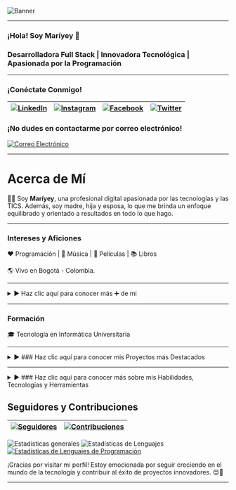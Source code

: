 <!-- Banner para GitHub - Maríyey, Desarrolladora Full Stack -->

![Banner](https://github.com/Mariayey12/Mariayey12/assets/92681721/fc807aca-7cae-4990-aea0-adb30232dfa8)

---

### ¡Hola!  Soy Maríyey 👋

### Desarrolladora Full Stack | Innovadora Tecnológica | Apasionada por la Programación
_________________________________________________________________________________________________________________________________________________________________________________________

### ¡Conéctate Conmigo!

| [![LinkedIn](https://img.shields.io/badge/LinkedIn-Profile-blue?style=for-the-badge&logo=linkedin)](https://www.linkedin.com/in/mariayennifermartinezcordero709654268) | [![Instagram](https://img.shields.io/badge/Instagram-Follow%20Me-orange?style=for-the-badge&logo=instagram)](https://www.instagram.com/tu_usuario_de_instagram) | [![Facebook](https://img.shields.io/badge/Facebook-Add%20Me-blue?style=for-the-badge&logo=facebook)](https://www.facebook.com/tu_usuario_de_facebook) | [![Twitter](https://img.shields.io/badge/Twitter-Follow-blue?style=for-the-badge&logo=twitter)](https://twitter.com/tu_usuario_de_twitter) |
|-------------------------------------------------------------------------------------------------------------------------------------------------------------|----------------------------------------------------------------------------------------------------------------------------------------------------------|---------------------------------------------------------------------------------------------------------------------------------------------------------|------------------------------------------------------------------------------------------------------------------------------------------------------|

### ¡No dudes en contactarme por correo electrónico! 

[![Correo Electrónico](https://img.shields.io/badge/Email-Contact%20Me-brightgreen?style=for-the-badge&logo=gmail)](mmariayennifer.25@gmail.com)

_________________________________________________________________________________________________________________________________________________________________________________________

#  Acerca de Mí

👩‍💼 Soy **Maríyey**, una profesional digital apasionada por las tecnologías y las TICS. Además, soy madre, hija y esposa, lo que me brinda un enfoque equilibrado y orientado a resultados en todo lo que hago.

---

### Intereses y Aficiones

❤️ Programación | 🖤 Música | 💙 Películas | 📚 Libros

🌎 Vivo en Bogotá - Colombia.

---
<details>
<summary>▶️ Haz clic aquí para conocer más ➕ de mi </summary>
  
### Actualmente realicé un...

🌱 **Bootcamp en Academia Makaia como Desarrollador Backend**
   - Java, MySQL
   - Programación POO y Funcional
   - Arquitectura de diseño MVC y patrones de diseño
   - Estructuras de Datos, Java Stream API
   - Comunicación de Microservicios
   - Spring Boot, Spring Data
   - Spring Security: Autenticación, Autorización, JWT

💬 **Pregúntame Acerca de:**
   - [Áreas de especialización o temas en los que me siento cómodo respondiendo preguntas]

👨‍💻 **Todos Mis Proyectos:** 
   - Proyectos [aquí](https://github.com/Mariayey12?tab=repositories)

📝 **Escribo Regularmente Artículos Sobre:**
   - [Temas sobre los que escribes regularmente]

📄 **Conoce Mis Experiencias:**
   - [Canva - Ver Experiencias](https://www.canva.com/design/DAF0qmTAaz4/4mwvv9dWiCQHXAhAC1QKEg/edit?utm_content=DAF0qmTAaz4&utm_campaign=designshare&utm_medium=link2&utm_source=sharebutton)

   Puedes hacer clic en las flechas para expandir/cerrar la información.

</details>

_________________________________________________________________________________________________________________________________________________________________________________________


### Formación

🎓 Tecnología en Informática Universitaria

---
<details>
<summary>▶️ ### Haz clic aquí para conocer  mis Proyectos más Destacados </summary>

1. **Proyecto de Grado - Evaluacion360 para el Desempeño Laboral**
   - Descripción: Proyecto de grado enfocado en la evaluación del desempeño laboral.
   - Repositorio: [Evaluacion360 en GitLab](https://gitlab.com/mmariayennifer.25/Evaluacion360)

2. **Academia Geek - Makaia, Bootcamp Desarrollo Frontend - Realmod**
   - Descripción: Proyecto final del Bootcamp de Desarrollo Frontend en Academia Geek - Makaia.
   - Repositorio: [Realmod-proy-final en GitHub](https://github.com/Mariayey12/Realmod-proy-final)

3. **Freelance Bootcamp Desarrollo Backend - Sistema de Reserva de Vuelos FlyLite ✈️**
   - Descripción: Desarrollo backend para un sistema de reserva de vuelos llamado FlyLite.
   - Repositorio: [ReservaVuelos en GitHub](https://github.com/nickskyline/ReservaVuelos.git)
4.**Backen Proyecto para empresa Readmerica contribui del lado del Back para la participacion del Hackathon a la empresa RedAmeri el cual no permitio como grupo Obtener un 1 Lugar
 - Diapositivas de Presentación :https://www.canva.com/design/DAF1VzGpCK4/tv2UU_UoIy8hej-D29E7XQ/edit?utm_content=DAF1VzGpCK4&utm_campaign=designshare&utm_medium=link2&utm_source=sharebutton
 - Repositorio:https://github.com/daesvi/Back-RedEAmerica/tree/maria
 - Despliegue de Pagina:https://red-e-america.vercel.app/


</details>

---
<details>
<summary>▶️ ### Haz clic aquí para conocer más sobre mis  Habilidades, Tecnologías y Herramientas </summary>
  
  # Desarrollador Frontend
  
### Lenguajes
  
Programación Orientada a Eventos, Orientada a Objetos y Funcional

| HTML5 | CSS3 | Bootstrap | Sass | JavaScript | React | Redux | Vue.js | PHP |
|-------|------|-----------|------|------------|------|-------|-------|-----|
| [![HTML5](https://img.shields.io/badge/HTML5-E34F26?style=for-the-badge)](https://www.w3.org/TR/html52/) | [![CSS3](https://img.shields.io/badge/CSS3-1572B6?style=for-the-badge&logo=css3&logoColor=white)](https://www.w3schools.com/css/) | [![Bootstrap](https://img.shields.io/badge/Bootstrap-5C2D91?style=for-the-badge&logo=bootstrap&logoColor=white)](https://getbootstrap.com) | [![Sass](https://img.shields.io/badge/Sass-CC6699?style=for-the-badge&logo=sass&logoColor=white)](https://sass-lang.com) | [![JavaScript](https://img.shields.io/badge/JavaScript-F7DF1E?style=for-the-badge&logo=javascript&logoColor=black)](https://developer.mozilla.org/en-US/docs/Web/JavaScript) | [![React](https://img.shields.io/badge/React-61DAFB?style=for-the-badge&logo=react&logoColor=black)](https://reactjs.org/) | [![Redux](https://img.shields.io/badge/Redux-764ABC?style=for-the-badge)](https://redux.js.org/) | [![Vue.js](https://img.shields.io/badge/Vue.js-4FC08D?style=for-the-badge&logo=vue.js&logoColor=white)](https://vuejs.org/) | [![PHP](https://img.shields.io/badge/PHP-777BB4?style=for-the-badge&logo=php&logoColor=white)](https://www.php.net)|

### Lenguajes Transpiladores de JavaScript
| Webpack | Babel |
|---------|-------|
| [![Webpack](https://img.shields.io/badge/Webpack-8DD6F9?style=for-the-badge&logo=webpack&logoColor=black)](https://webpack.js.org) | [![Babel](https://img.shields.io/badge/Babel-F9DC3E?style=for-the-badge&logo=babel&logoColor=black)](https://babeljs.io/)

# Desarrollador Backend

### Lenguajes
| C | Java | Node.js |
|---|------|---------|
| [![C](https://img.shields.io/badge/C-00599C?style=for-the-badge&logo=&logoColor=white)](https://www.cprogramming.com/) | [![Java](https://img.shields.io/badge/Java-007396?style=for-the-badge&logo=java&logoColor=white)](https://www.java.com) | [![Node.js](https://img.shields.io/badge/Node.js-339933?style=for-the-badge&logo=node.js&logoColor=white)](https://nodejs.org)

### Frameworks
| Spring |
|--------|
| [![Spring](https://img.shields.io/badge/Spring-6DB33F?style=for-the-badge&logo=spring&logoColor=white)](https://spring.io/)


### Tecnologías y Conceptos

| REST API | Microservicios | Spring Security | JWT |
|----------|----------------|------------------|-----|
| [![REST API](https://img.shields.io/badge/REST%20API-555555?style=for-the-badge&logo=api&logoColor=white)](#) | [![Microservicios](https://img.shields.io/badge/Microservicios-00BFFF?style=for-the-badge&logo=microservices&logoColor=white)](#) | [![Spring Security](https://img.shields.io/badge/Spring%20Security-43A047?style=for-the-badge&logo=spring&logoColor=white)](#) | [![JWT](https://img.shields.io/badge/JWT-000000?style=for-the-badge&logo=jwt&logoColor=white)](#) |


### Bases de Datos
| MongoDB | MySQL |
|---------|-------|
| [![MongoDB](https://img.shields.io/badge/MongoDB-47A248?style=for-the-badge&logo=mongodb&logoColor=white)](https://www.mongodb.com/) | [![MySQL](https://img.shields.io/badge/MySQL-4479A1?style=for-the-badge&logo=mysql&logoColor=white)](https://www.mysql.com/)

### Backend as a Service (BaaS)
| Firebase | Heroku |
|----------|--------|
| [![Firebase](https://img.shields.io/badge/Firebase-FFCA28?style=for-the-badge&logo=firebase&logoColor=black)](https://firebase.google.com/) | [![Heroku](https://img.shields.io/badge/Heroku-430098?style=for-the-badge&logo=heroku&logoColor=white)](https://heroku.com)

### Testing
| Postman | Jest | JUnit |
|---------|------|-------|
| [![Postman](https://img.shields.io/badge/Postman-FF6C37?style=for-the-badge&logo=postman&logoColor=white)](https://postman.com) | [![Jest](https://www.vectorlogo.zone/logos/jestjsio/jestjsio-icon.svg)](https://jestjs.io) | [![JUnit](https://img.shields.io/badge/JUnit-25A162?style=for-the-badge&logo=junit&logoColor=white)](https://junit.org/junit5/)

# Herramientas y Métodos

### Software
| Figma | Git | Illustrator | Linux | Vercel |
|-------|-----|-------------|-------|--------|
| [![Figma](https://img.shields.io/badge/Figma-F24E1E?style=for-the-badge&logo=figma&logoColor=white)](https://www.figma.com/) | [![Git](https://img.shields.io/badge/Git-F05032?style=for-the-badge&logo=git&logoColor=white)](https://git-scm.com/) | [![Illustrator](https://img.shields.io/badge/Illustrator-FF9A00?style=for-the-badge&logo=adobe-illustrator&logoColor=black)](https://www.adobe.com/in/products/illustrator.html) | [![Linux](https://img.shields.io/badge/Linux-FCC624?style=for-the-badge&logo=linux&logoColor=black)](https://www.linux.org/) | [![Vercel](https://img.shields.io/badge/Vercel-000000?style=for-the-badge&logo=vercel&logoColor=white)](https://vercel.com/)


### Métodos

| Metodologías Ágiles | Design Thinking | Diagrama UML | Patrón Arquitectónico MVC |
|----------------------|------------------|--------------|---------------------------|
| [![Metodologías Ágiles](https://img.shields.io/badge/Metodologías%20Ágiles-009688?style=for-the-badge&logo=agile&logoColor=white)](#) | [![Design Thinking](https://img.shields.io/badge/Design%20Thinking-FF4081?style=for-the-badge&logo=designthinking&logoColor=white)](#) | [![Diagrama UML](https://img.shields.io/badge/Diagrama%20UML-536DFE?style=for-the-badge&logo=uml&logoColor=white)](#) | [![Patrón Arquitectónico MVC](https://img.shields.io/badge/Patrón%20Arquitectónico%20MVC-3F51B5?style=for-the-badge&logo=mvc&logoColor=white)](#) |

---
</details>


## Seguidores y Contribuciones

| [![Seguidores](https://img.shields.io/github/followers/Mariayey12?label=Seguidores&style=social)](https://github.com/Mariayey12) | [![Contribuciones](https://img.shields.io/github/commit-activity/m/Mariayey12/Mariayey12?label=Contribuciones)](https://github.com/Mariayey12/Mariayey12) |
|----------------------------------------------------------------------------------------------------------------------------|------------------------------------------------------------------------------------------------------------------------------|

![Estadísticas generales](https://github-readme-stats.vercel.app/api?username=Mariayey12&show_icons=true&theme=radical)  ![Estadísticas de Lenguajes](https://github-readme-stats.vercel.app/api/top-langs/?username=Mariayey12&layout=compact&hide=html) [![Estadísticas de Lenguajes de Programación](https://tokei.rs/b1/github/Mariayey12/Mariayey12)](https://tokei.rs/b1/github/Mariayey12/Mariayey12) 

¡Gracias por visitar mi perfil! Estoy emocionada por seguir creciendo en el mundo de la tecnología y contribuir al éxito de proyectos innovadores. 😊🚀

---



